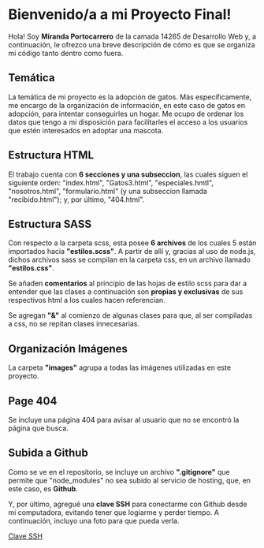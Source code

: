 # Bienvenido/a a mi Proyecto Final!

Hola! Soy **Miranda Portocarrero** de la camada 14265 de Desarrollo Web y, a continuación, le ofrezco una breve descripción de cómo es que se organiza mi código tanto dentro como fuera.

## Temática
La temática de mi proyecto es la adopción de gatos. Más específicamente, me encargo de la organización de información, en este caso de gatos en adopción, para intentar conseguirles un hogar. Me ocupo de ordenar los datos que tengo a mi disposición para facilitarles el acceso a los usuarios que estén interesados en adoptar una mascota.

## Estructura HTML
El trabajo cuenta con **6 secciones y una subseccion**, las cuales siguen el siguiente orden: "index.html", "Gatos3.html", "especiales.hmtl", "nosotros.html", "formulario.html" (y una subseccion llamada "recibido.html"); y, por último, "404.html". 

## Estructura SASS
Con respecto a la carpeta scss, esta posee **6 archivos** de los cuales 5 están importados hacia **"estilos.scss"**. A partir de allí y, gracias al uso de node.js, dichos archivos sass se compilan en la carpeta css, en un archivo llamado **"estilos.css"**.

Se añaden **comentarios** al principio de las hojas de estilo scss para dar a entender que las clases a continuación son **propias y exclusivas** de sus respectivos html a los cuales hacen referencian. 

Se agregan **"&"** al comienzo de algunas clases para que, al ser compiladas a css, no se repitan clases innecesarias.

## Organización Imágenes
La carpeta **"images"** agrupa a todas las imágenes utilizadas en este proyecto.

## Page 404
Se incluye una página 404 para avisar al usuario que no se encontró la página que busca.

## Subida a Github
Como se ve en el repositorio, se incluye un archivo **".gitignore"** que permite que "node_modules" no sea subido al servicio de hosting, que, en este caso, es **Github**.

Y, por último, agregué una **clave SSH** para conectarme con Github desde mi computadora, evitando tener que logiarme y perder tiempo. A continuación, incluyo una foto para que pueda verla.

[Clave SSH](https://photos.app.goo.gl/Xa8bfunTDNHRZhH57)